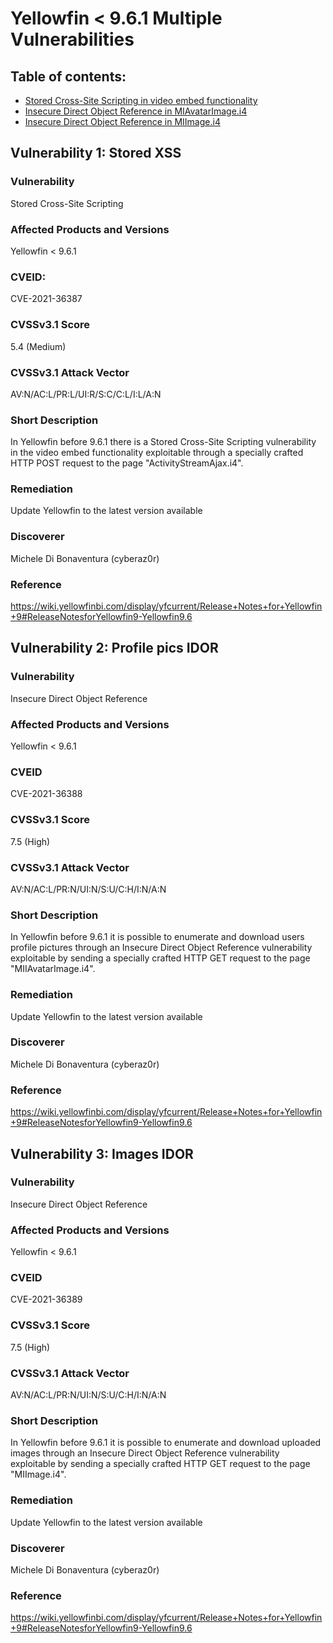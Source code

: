 # Yellowfin < 9.6.1 Multiple Vulnerabilities

## Table of contents:
- [Stored Cross-Site Scripting in video embed functionality](#vulnerability-1-stored-xss)
- [Insecure Direct Object Reference in MIAvatarImage.i4](#vulnerability-2-profile-pics-idor)
- [Insecure Direct Object Reference in MIImage.i4](#vulnerability-2-profile-pics-idor)



## Vulnerability 1: Stored XSS

### Vulnerability
Stored Cross-Site Scripting

### Affected Products and Versions
Yellowfin < 9.6.1

### CVEID:
CVE-2021-36387

### CVSSv3.1 Score
5.4 (Medium)

### CVSSv3.1 Attack Vector
AV:N/AC:L/PR:L/UI:R/S:C/C:L/I:L/A:N

### Short Description
In Yellowfin before 9.6.1 there is a Stored Cross-Site Scripting vulnerability in the video embed functionality exploitable through a specially crafted HTTP POST request to the page "ActivityStreamAjax.i4".

### Remediation
Update Yellowfin to the latest version available

### Discoverer
Michele Di Bonaventura (cyberaz0r)

### Reference
https://wiki.yellowfinbi.com/display/yfcurrent/Release+Notes+for+Yellowfin+9#ReleaseNotesforYellowfin9-Yellowfin9.6

## Vulnerability 2: Profile pics IDOR

### Vulnerability
Insecure Direct Object Reference

### Affected Products and Versions
Yellowfin < 9.6.1

### CVEID
CVE-2021-36388

### CVSSv3.1 Score
7.5 (High)

### CVSSv3.1 Attack Vector
AV:N/AC:L/PR:N/UI:N/S:U/C:H/I:N/A:N

### Short Description
In Yellowfin before 9.6.1 it is possible to enumerate and download users profile pictures through an Insecure Direct Object Reference vulnerability exploitable by sending a specially crafted HTTP GET request to the page "MIIAvatarImage.i4".

### Remediation
Update Yellowfin to the latest version available

### Discoverer
Michele Di Bonaventura (cyberaz0r)

### Reference
https://wiki.yellowfinbi.com/display/yfcurrent/Release+Notes+for+Yellowfin+9#ReleaseNotesforYellowfin9-Yellowfin9.6

## Vulnerability 3: Images IDOR

### Vulnerability
Insecure Direct Object Reference

### Affected Products and Versions
Yellowfin < 9.6.1

### CVEID
CVE-2021-36389

### CVSSv3.1 Score
7.5 (High)

### CVSSv3.1 Attack Vector
AV:N/AC:L/PR:N/UI:N/S:U/C:H/I:N/A:N

### Short Description
In Yellowfin before 9.6.1 it is possible to enumerate and download uploaded images through an Insecure Direct Object Reference vulnerability exploitable by sending a specially crafted HTTP GET request to the page "MIImage.i4".

### Remediation
Update Yellowfin to the latest version available

### Discoverer
Michele Di Bonaventura (cyberaz0r)

### Reference
https://wiki.yellowfinbi.com/display/yfcurrent/Release+Notes+for+Yellowfin+9#ReleaseNotesforYellowfin9-Yellowfin9.6
